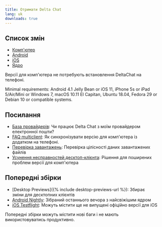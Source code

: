 ```yaml
---
title: Отримати Delta Chat
lang: uk
downloads: true
---
```


## Список змін

* [Комп'ютер](https://github.com/deltachat/deltachat-desktop/blob/master/CHANGELOG.md)
* [Android](https://github.com/deltachat/deltachat-android/blob/master/CHANGELOG.md)
* [iOS](https://github.com/deltachat/deltachat-ios/blob/master/CHANGELOG.md)
* [Ядро](https://github.com/deltachat/deltachat-core-rust/blob/master/CHANGELOG.md)

Версії для комп'ютера не потребують встановлення DeltaChat на телефоні.

Minimal requirements:
Android 4.1 Jelly Bean
or iOS 11, iPhone 5s or iPad 5/Air/Mini
or Windows 7, macOS 10.11 El Capitan, Ubuntu 18.04, Fedora 29 or Debian 10
or compatible systems.

## Посилання

* [База провайдерів](https://providers.delta.chat/): Чи працює Delta Chat з моїм провайдером електронної пошти?
* [FAQ multiclient](help#multiclient): Як синхронізувати версію для комп'ютера із додатком на телефоні.
* [Перевірка завантажень](verify-downloads): Перевірка цілісності даних завантажених файлів
* [Усунення несправностей десктоп-клієнта](https://github.com/deltachat/deltachat-desktop/blob/master/docs/TROUBLESHOOTING.md): Рішення для поширених проблем версії для комп'ютера

## Попередні збірки

* [Desktop Previews]({% include desktop-previews-url %}): Збирає зміни для десктопних клієнтів
* [Android Nightly](https://download.delta.chat/android/nightly/): Зібраний останнього вечора з найсвіжішим ядром
* [iOS Testflight](https://testflight.apple.com/join/uEMc1NxS): Можуть містити ще не випущені офіційно версії для iOS

Попередні збірки можуть містити нові баги і не мають використовуватись продуктивно.

